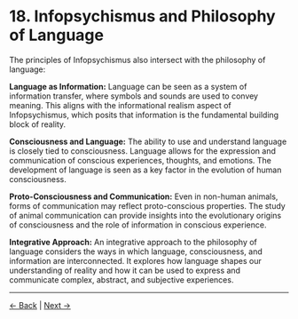 # 18. Infopsychismus and Philosophy of Language

The principles of Infopsychismus also intersect with the philosophy of language:

**Language as Information:**
Language can be seen as a system of information transfer, where symbols and sounds are used to convey meaning. This aligns with the informational realism aspect of Infopsychismus, which posits that information is the fundamental building block of reality.

**Consciousness and Language:**
The ability to use and understand language is closely tied to consciousness. Language allows for the expression and communication of conscious experiences, thoughts, and emotions. The development of language is seen as a key factor in the evolution of human consciousness.

**Proto-Consciousness and Communication:**
Even in non-human animals, forms of communication may reflect proto-conscious properties. The study of animal communication can provide insights into the evolutionary origins of consciousness and the role of information in conscious experience.

**Integrative Approach:**
An integrative approach to the philosophy of language considers the ways in which language, consciousness, and information are interconnected. It explores how language shapes our understanding of reality and how it can be used to express and communicate complex, abstract, and subjective experiences.

---
<div class="navigation-links">
<a href="../17_Infopsychismus_and_the_Limits_of_Computation_and_Simulation/" class="nav-link prev-link">← Back</a> | <a href="../19_Extended_Reflections_on_Meaning/" class="nav-link next-link">Next →</a>
</div>
